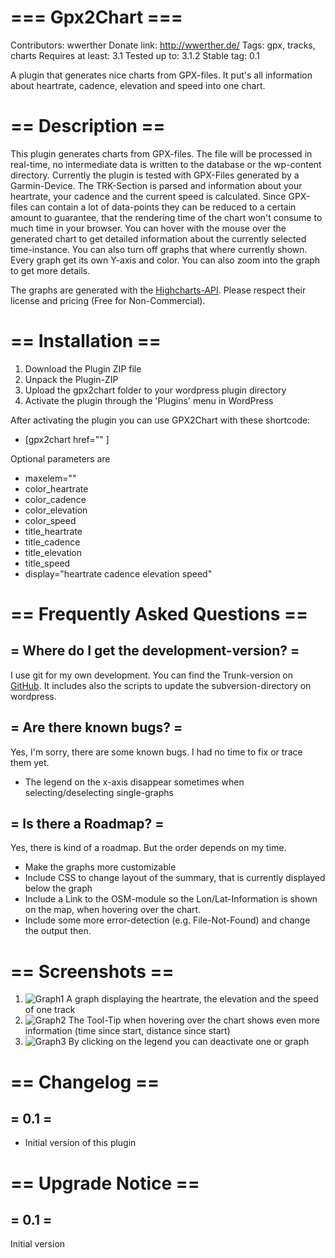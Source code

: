 === Gpx2Chart ===
=================

Contributors: wwerther
Donate link: http://wwerther.de/
Tags: gpx, tracks, charts
Requires at least: 3.1
Tested up to: 3.1.2
Stable tag: 0.1

A plugin that generates nice charts from GPX-files. It put's all information about heartrate, cadence, elevation and speed into one chart. 

== Description ==
=================

This plugin generates charts from GPX-files. The file will be processed in real-time, no intermediate data is written to the database or the wp-content directory. Currently the plugin is tested with GPX-Files generated by a Garmin-Device.
The TRK-Section is parsed and information about your heartrate, your cadence and the current speed is calculated. Since GPX-files can contain a lot of data-points they can be reduced to a certain amount to guarantee, that the rendering time of the chart won't consume to much time in your browser.
You can hover with the mouse over the generated chart to get detailed information about the currently selected time-instance. You can also turn off graphs that where currently shown. Every graph get its own Y-axis and color.
You can also zoom into the graph to get more details.

The graphs are generated with the [Highcharts-API](http://www.highcharts.com/). Please respect their license and pricing (Free for Non-Commercial).

== Installation ==
==================

1. Download the Plugin ZIP file
1. Unpack the Plugin-ZIP
1. Upload the gpx2chart folder to your wordpress plugin directory
1. Activate the plugin through the 'Plugins' menu in WordPress

After activating the plugin you can use GPX2Chart with these shortcode:

* \[gpx2chart href="<GPX-File>" \]

Optional parameters are

* maxelem="<maxelem>"
* color\_heartrate
* color\_cadence
* color\_elevation
* color\_speed
* title\_heartrate
* title\_cadence
* title\_elevation
* title\_speed
* display="heartrate cadence elevation speed"


== Frequently Asked Questions ==
================================

= Where do I get the development-version? =
-------------------------------------------

I use git for my own development. You can find the Trunk-version on [GitHub](https://github.com/wwerther/Wordpress-GPX-Plugin). It includes also the scripts to update the subversion-directory on wordpress.

= Are there known bugs? =
-------------------------

Yes, I'm sorry, there are some known bugs. I had no time to fix or trace them yet.

* The legend on the x-axis disappear sometimes when selecting/deselecting single-graphs

= Is there a Roadmap? =
-----------------------
Yes, there is kind of a roadmap. But the order depends on my time.

* Make the graphs more customizable
* Include CSS to change layout of the summary, that is currently displayed below the graph
* Include a Link to the OSM-module so the Lon/Lat-Information is shown on the map, when hovering over the chart.
* Include some more error-detection (e.g. File-Not-Found) and change the output then.

== Screenshots ==
=================

1. ![Graph1][screenshot1] A graph displaying the heartrate, the elevation and the speed of one track
2. ![Graph2][screenshot2] The Tool-Tip when hovering over the chart shows even more information (time since start, distance since start)
3. ![Graph3][screenshot3] By clicking on the legend you can deactivate one or graph

== Changelog ==
===============

= 0.1 =
-------
* Initial version of this plugin

== Upgrade Notice ==
====================

= 0.1 =
-------
Initial version

[screenshot1]: https://github.com/wwerther/Wordpress-GPX-Plugin/raw/master/screenshots/screenshot-1.png "Graph1"
[screenshot2]: https://github.com/wwerther/Wordpress-GPX-Plugin/raw/master/screenshots/screenshot-2.png "Graph2"
[screenshot3]: https://github.com/wwerther/Wordpress-GPX-Plugin/raw/master/screenshots/screenshot-3.png "Graph3"
